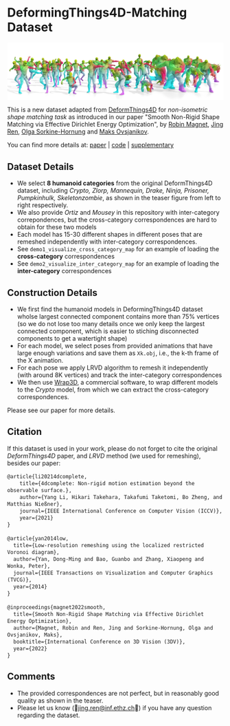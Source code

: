 # DeformingThings4D-Matching Dataset
 
<p>
<img align="center"  src="./img/deform4d_dt.jpg" width="1000">
</p>

This is a new dataset adapted from [DeformThings4D](https://github.com/rabbityl/DeformingThings4D) for *non-isometric shape matching task* as introduced in our paper "Smooth Non-Rigid Shape Matching via Effective Dirichlet Energy Optimization",
by [Robin Magnet](http://www.lix.polytechnique.fr/Labo/Robin.Magnet/), [Jing Ren](https://ren-jing.com/), [Olga Sorkine-Hornung](https://igl.ethz.ch/people/sorkine/)
and [Maks Ovsjanikov](http://www.lix.polytechnique.fr/~maks/).

You can find more details at: [paper]() | [code]() | [supplementary]()

## Dataset Details
- We select **8 humanoid categories** from the original DeformThings4D dataset, including *Crypto, Zlorp, Mannequin,  Drake, Ninja, Prisoner, Pumpkinhulk, Skeletonzombie*, as shown in the teaser figure from left to right respectively. 
- We also provide *Ortiz* and *Mousey* in this repository with inter-category correpondences, but the cross-category correspondences are hard to obtain for these two models
- Each model has 15-30 different shapes in different poses that are remeshed independently with inter-category correspondences. 
- See ```demo1_visualize_cross_category_map``` for an example of loading the **cross-category** correspondences
- See ```demo2_visualize_inter_category_map``` for an example of loading the **inter-category** correspondences


## Construction Details
- We first find the humanoid models in DeformingThings4D dataset wholse largest connected component contains more than 75% vertices (so we do not lose too many details once we only keep the largest connected component, which is easier to stiching disconnected components to get a watertight shape)
- For each model, we select poses from provided animations that have large enough variations and save them as ```Xk.obj```, i.e., the k-th frame of the X animation.
- For each pose we apply LRVD algorithm to remesh it independently (with around 8K vertices) and track the inter-category correspondences
- We then use [Wrap3D](https://www.russian3dscanner.com/), a commercial software, to wrap different models to the *Crypto* model, from which we can extract the cross-category correspondences.

Please see our paper for more details.

## Citation
If this dataset is used in your work, please do not forget to cite the original *DeformThings4D* paper, and *LRVD* method (we used for remeshing), besides our paper:

```
@article{li20214dcomplete, 
    title={4dcomplete: Non-rigid motion estimation beyond the observable surface.}, 
    author={Yang Li, Hikari Takehara, Takafumi Taketomi, Bo Zheng, and Matthias Nießner},
    journal={IEEE International Conference on Computer Vision (ICCV)},
    year={2021}
}

@article{yan2014low,
  title={Low-resolution remeshing using the localized restricted Voronoi diagram},
  author={Yan, Dong-Ming and Bao, Guanbo and Zhang, Xiaopeng and Wonka, Peter},
  journal={IEEE Transactions on Visualization and Computer Graphics (TVCG)},
  year={2014}
}

@inproceedings{magnet2022smooth,
  title={Smooth Non-Rigid Shape Matching via Effective Dirichlet Energy Optimization},
  author={Magnet, Robin and Ren, Jing and Sorkine-Hornung, Olga and Ovsjanikov, Maks},
  booktitle={International Conference on 3D Vision (3DV)},
  year={2022}
}

```

## Comments
- The provided correspondences are not perfect, but in reasonably good quality as shown in the teaser.
- Please let us know (🐼jing.ren@inf.ethz.ch🐼) if you have any question regarding the dataset.
